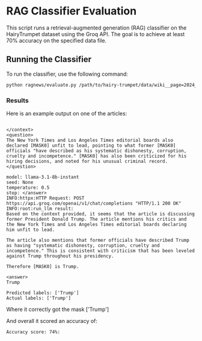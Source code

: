 # RAG Classifier Evaluation

This script runs a retrieval-augmented generation (RAG) classifier on the HairyTrumpet dataset using the Groq API. The goal is to achieve at least 70% accuracy on the specified data file.

## Running the Classifier

To run the classifier, use the following command:

```bash
python ragnews/evaluate.py /path/to/hairy-trumpet/data/wiki__page=2024_United_States_presidential_election,recursive_depth=0__dpsize=paragraph,transformations=[canonicalize, group, rmtitles, split]
```

### Results

Here is an example output on one of the articles:

```

</context>
<question>
The New York Times and Los Angeles Times editorial boards also declared [MASK0] unfit to lead, pointing to what former [MASK0] officials "have described as his systematic dishonesty, corruption, cruelty and incompetence." [MASK0] has also been criticized for his hiring decisions, and noted for his unusual criminal record.
</question>

model: llama-3.1-8b-instant
seed: None
temperature: 0.5
stop: </answer>
INFO:httpx:HTTP Request: POST https://api.groq.com/openai/v1/chat/completions "HTTP/1.1 200 OK"
INFO:root:run_llm result:
Based on the context provided, it seems that the article is discussing former President Donald Trump. The article mentions his critics and the New York Times and Los Angeles Times editorial boards declaring him unfit to lead.

The article also mentions that former officials have described Trump as having "systematic dishonesty, corruption, cruelty and incompetence." This is consistent with criticism that has been leveled against Trump throughout his presidency.

Therefore [MASK0] is Trump.

<answer>
Trump

Predicted labels: ['Trump']
Actual labels: ['Trump']
```

Where it correctly got the mask ['Trump']

And overall it scored an accuracy of:
```
Accuracy score: 74%:
```
